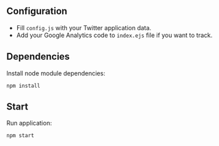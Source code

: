 ## Configuration
* Fill `config.js` with your Twitter application data.
* Add your Google Analytics code to `index.ejs` file if you want to track.

## Dependencies
Install node module dependencies:

```
npm install 
```

## Start
Run application:

```
npm start
```

 
